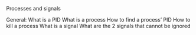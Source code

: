 Processes and signals

General:
What is a PID
What is a process
How to find a process’ PID
How to kill a process
What is a signal
What are the 2 signals that cannot be ignored
